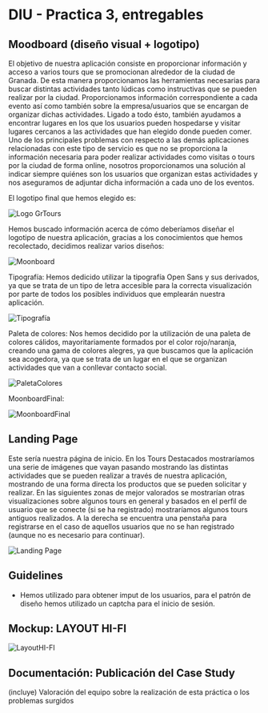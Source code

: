 # DIU - Practica 3, entregables

## Moodboard (diseño visual + logotipo)   

El objetivo de nuestra aplicación consiste en proporcionar información y acceso a varios tours que se promocionan alrededor de la ciudad de Granada. De esta manera proporcionamos las herramientas necesarias para buscar distintas actividades tanto lúdicas como instructivas que se pueden realizar por la ciudad. Proporcionamos información correspondiente a cada evento así como también sobre la empresa/usuarios que se encargan de organizar dichas actividades. Ligado a todo ésto, también ayudamos a encontrar lugares en los que los usuarios pueden hospedarse y visitar lugares cercanos a las actividades que han elegido donde pueden comer.
Uno de los principales problemas con respecto a las demás aplicaciones relacionadas con este tipo de servicio es que no se proporciona la información necesaria para poder realizar actividades como visitas o tours por la ciudad de forma online, nosotros proporcionamos una solución al indicar siempre quiénes son los usuarios que organizan estas actividades y nos aseguramos de adjuntar dicha información a cada uno de los eventos.

El logotipo final que hemos elegido es:

![Logo GrTours](https://user-images.githubusercontent.com/40770870/116888453-cbefe580-ac2b-11eb-9f2e-9efa941b6a01.PNG)

Hemos buscado información acerca de cómo deberíamos diseñar el logotipo de nuestra aplicación, gracias a los conocimientos que hemos recolectado, decidimos realizar varios diseños:

![Moonboard](https://user-images.githubusercontent.com/40770870/116888367-ab279000-ac2b-11eb-8c66-8d03022c0d53.PNG)

Tipografía:
Hemos dedicido utilizar la tipografía Open Sans y sus derivados, ya que se trata de un tipo de letra accesible para la correcta visualización por parte de todos los posibles individuos que emplearán nuestra aplicación.

![Tipografía](https://user-images.githubusercontent.com/40770870/116890057-87fde000-ac2d-11eb-9558-41fc3787ab6b.png)


Paleta de colores:
Nos hemos decidido por la utilización de una paleta de colores cálidos, mayoritariamente formados por el color rojo/naranja, creando una gama de colores alegres, ya que buscamos que la aplicación sea acogedora, ya que se trata de un lugar en el que se organizan actividades que van a conllevar contacto social.

![PaletaColores](https://user-images.githubusercontent.com/40770870/117684978-ce1aec80-b1b5-11eb-8ee9-c51eb40cc4fe.PNG)

MoonboardFinal:

![MoonboardFinal](https://user-images.githubusercontent.com/40770870/117685344-2520c180-b1b6-11eb-9196-3e2a48feb5a7.PNG)

## Landing Page

Este sería nuestra página de inicio.
En los Tours Destacados mostraríamos una serie de imágenes que vayan pasando mostrando las distintas actividades que se pueden realizar a través de nuestra aplicación, mostrando de una forma directa los productos que se pueden solicitar y realizar. En las siguientes zonas de mejor valorados se mostrarían otras visualizaciones sobre algunos tours en general y basados en el perfil de usuario que se conecte (si se ha registrado) mostraríamos algunos tours antiguos realizados. A la derecha se encuentra una penstaña para registrarse en el caso de aquellos usuarios que no se han registrado (aunque no es necesario para continuar).

![Landing Page](https://user-images.githubusercontent.com/40770870/117685179-f86caa00-b1b5-11eb-9630-3c1a065be975.png)

## Guidelines

- Hemos utilizado para obtener imput de los usuarios, para el patrón de diseño hemos utilizado un captcha para el inicio de sesión.

## Mockup: LAYOUT HI-FI

![LayoutHI-FI](https://user-images.githubusercontent.com/40770870/117682666-96ab4080-b1b3-11eb-944a-dc020032b3d5.PNG)

## Documentación: Publicación del Case Study


(incluye) Valoración del equipo sobre la realización de esta práctica o los problemas surgidos
 
